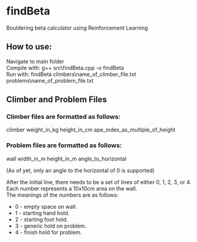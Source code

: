 # findBeta
Bouldering beta calculator using Reinforcement Learning

## How to use:

Navigate to main folder  
Compile with: g++ src\findBeta.cpp -o findBeta  
Run with: findBeta climbers\name_of_climber_file.txt problems\name_of_problem_file.txt

## Climber and Problem Files

### Climber files are formatted as follows:

climber weight_in_kg height_in_cm ape_index_as_multiple_of_height

### Problem files are formatted as follows:

wall width_in_m height_in_m angle_to_horizontal

(As of yet, only an angle to the horizontal of 0 is supported)

After the initial line, there needs to be a set of lines of either 0, 1, 2, 3, or 4. Each number represents a 10x10cm area on the wall.  
The meanings of the numbers are as follows:  
* 0 - empty space on wall.
* 1 - starting hand hold.
* 2 - starting foot hold.
* 3 - generic hold on problem.
* 4 - finish hold for problem.
